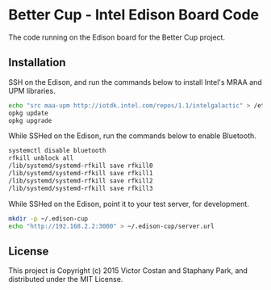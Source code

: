 # Better Cup - Intel Edison Board Code

The code running on the Edison board for the Better Cup project.


## Installation

SSH on the Edison, and run the commands below to install Intel's MRAA and UPM
libraries.

```bash
echo "src maa-upm http://iotdk.intel.com/repos/1.1/intelgalactic" > /etc/opkg/intel-iotdk.conf
opkg update
opkg upgrade
```

While SSHed on the Edison, run the commands below to enable Bluetooth.

```bash
systemctl disable bluetooth
rfkill unblock all
/lib/systemd/systemd-rfkill save rfkill0
/lib/systemd/systemd-rfkill save rfkill1
/lib/systemd/systemd-rfkill save rfkill2
/lib/systemd/systemd-rfkill save rfkill3
```

While SSHed on the Edison, point it to your test server, for development.

```bash
mkdir -p ~/.edison-cup
echo "http://192.168.2.2:3000" > ~/.edison-cup/server.url
```


## License

This project is Copyright (c) 2015 Victor Costan and Staphany Park, and
distributed under the MIT License.
